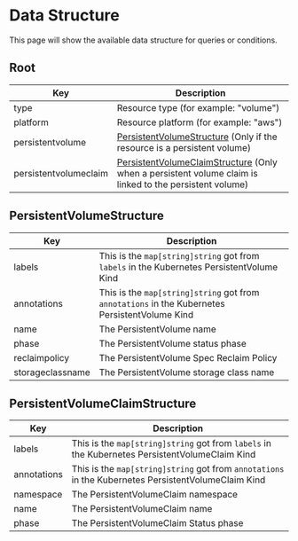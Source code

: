 # Data Structure

This page will show the available data structure for queries or conditions.

## Root

| Key                   | Description                                                                                                                                |
| --------------------- | ------------------------------------------------------------------------------------------------------------------------------------------ |
| type                  | Resource type (for example: "volume")                                                                                                      |
| platform              | Resource platform (for example: "aws")                                                                                                     |
| persistentvolume      | [PersistentVolumeStructure](#persistentvolumestructure) (Only if the resource is a persistent volume)                                      |
| persistentvolumeclaim | [PersistentVolumeClaimStructure](#persistentvolumeclaimstructure) (Only when a persistent volume claim is linked to the persistent volume) |

## PersistentVolumeStructure

| Key              | Description                                                                                    |
| ---------------- | ---------------------------------------------------------------------------------------------- |
| labels           | This is the `map[string]string` got from `labels` in the Kubernetes PersistentVolume Kind      |
| annotations      | This is the `map[string]string` got from `annotations` in the Kubernetes PersistentVolume Kind |
| name             | The PersistentVolume name                                                                      |
| phase            | The PersistentVolume status phase                                                              |
| reclaimpolicy    | The PersistentVolume Spec Reclaim Policy                                                       |
| storageclassname | The PersistentVolume storage class name                                                        |

## PersistentVolumeClaimStructure

| Key         | Description                                                                                         |
| ----------- | --------------------------------------------------------------------------------------------------- |
| labels      | This is the `map[string]string` got from `labels` in the Kubernetes PersistentVolumeClaim Kind      |
| annotations | This is the `map[string]string` got from `annotations` in the Kubernetes PersistentVolumeClaim Kind |
| namespace   | The PersistentVolumeClaim namespace                                                                 |
| name        | The PersistentVolumeClaim name                                                                      |
| phase       | The PersistentVolumeClaim Status phase                                                              |
